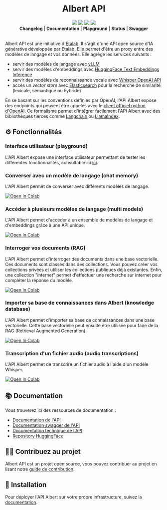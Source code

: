 <div id="toc"><ul align="center" style="list-style: none">
<summary><h1>Albert API</h1></summary>

![](https://img.shields.io/badge/version-alpha-yellow) ![](https://img.shields.io/badge/Python-3.12-green) ![](https://img.shields.io/badge/vLLM-v0.6.3.post1-blue) ![](https://img.shields.io/badge/HuggingFace%20Text%20Embeddings%20Inference-1.5-red)<br>
<a href="https://github.com/etalab-ia/albert-api/blob/main/CHANGELOG.md"><b>Changelog</b></a> | <a href="https://albert.api.etalab.gouv.fr/documentation"><b>Documentation</b></a> | <a href="https://albert.api.etalab.gouv.fr/playground"><b>Playground</b></a> | <a href="https://albert.api.etalab.gouv.fr/status"><b>Status</b></a> | <a href="https://albert.api.etalab.gouv.fr/swagger"><b>Swagger</b></a> <br><br>
</ul></div>

Albert API est une initiative d'[Etalab](https://www.etalab.gouv.fr/). Il s'agit d'une API open source d'IA générative développée par Etalab. Elle permet d'être un proxy entre des modèles de langage et vos données. Elle agrège les services suivants :
- servir des modèles de langage avec [vLLM](https://github.com/vllm-project/vllm)
- servir des modèles d'embeddings avec [HuggingFace Text Embeddings Inference](https://github.com/huggingface/text-embeddings-inference)
- servir des modèles de reconnaissance vocale avec [Whisper OpenAI API](https://github.com/etalab-ia/whisper-openai-api)
- accès un *vector store* avec [Elasticsearch](https://www.elastic.co/fr/products/elasticsearch) pour la recherche de similarité (lexicale, sémantique ou hybride)

En se basant sur les conventions définies par OpenAI, l'API Albert expose des endpoints qui peuvent être appelés avec le [client officiel python d'OpenAI](https://github.com/openai/openai-python/tree/main). Ce formalisme permet d'intégrer facilement l'API Albert avec des bibliothèques tierces comme [Langchain](https://www.langchain.com/) ou [LlamaIndex](https://www.llamaindex.ai/).

## ⚙️ Fonctionnalités

### Interface utilisateur (playground)

L'API Albert expose une interface utilisateur permettant de tester les différentes fonctionnalités, consultable ici [ici](https://albert.api.etalab.gouv.fr/playground).

### Converser avec un modèle de langage (chat memory)

L'API Albert permet de converser avec différents modèles de langage.

<a target="_blank" href="https://colab.research.google.com/github/etalab-ia/albert-api/blob/main/docs/tutorials/chat_completions.ipynb">
  <img src="https://colab.research.google.com/assets/colab-badge.svg" alt="Open In Colab"/>
</a>

### Accéder à plusieurs modèles de langage (multi models)

L'API Albert permet d'accéder à un ensemble de modèles de langage et d'embeddings grâce à une API unique.

<a target="_blank" href="https://colab.research.google.com/github/etalab-ia/albert-api/blob/main/docs/tutorials/models.ipynb">
  <img src="https://colab.research.google.com/assets/colab-badge.svg" alt="Open In Colab"/>
</a>

### Interroger vos documents (RAG)

L'API Albert permet d'interroger des documents dans une base vectorielle. Ces documents sont classés dans des collections. Vous pouvez créer vos collections privées et utiliser les collections publiques déjà existantes. Enfin, une collection "internet" permet d'effectuer une recherche sur internet pour compléter la réponse du modèle.

<a target="_blank" href="https://colab.research.google.com/github/etalab-ia/albert-api/blob/main/docs/tutorials/retrieval_augmented_generation.ipynb">
  <img src="https://colab.research.google.com/assets/colab-badge.svg" alt="Open In Colab"/>
</a>

### Importer sa base de connaissances dans Albert (knowledge database)

L'API Albert permet d'importer sa base de connaissances dans une base vectorielle. Cette base vectorielle peut ensuite être utilisée pour faire de la RAG (Retrieval Augmented Generation).

<a target="_blank" href="https://colab.research.google.com/github/etalab-ia/albert-api/blob/main/docs/tutorials/import_knowledge_database.ipynb">
  <img src="https://colab.research.google.com/assets/colab-badge.svg" alt="Open In Colab"/>
</a>

### Transcription d'un fichier audio (audio transcriptions)

L'API Albert permet de transcrire un fichier audio à l'aide d'un modèle Whisper.

<a target="_blank" href="https://colab.research.google.com/github/etalab-ia/albert-api/blob/main/docs/tutorials/audio_transcriptions.ipynb">
  <img src="https://colab.research.google.com/assets/colab-badge.svg" alt="Open In Colab"/>
</a>

## 📚 Documentation

Vous trouverez ici des ressources de documentation : 
- [Documentation de l'API](https://albert.api.etalab.gouv.fr/documentation)
- [Documentation swagger de l'API](https://albert.api.etalab.gouv.fr/swagger)
- [Documentation technique de l'API](./docs)
- [Repository HuggingFace](https://huggingface.co/AgentPublic)

## 🧑‍💻 Contribuez au projet

Albert API est un projet open source, vous pouvez contribuer au projet en lisant notre [guide de contribution](./CONTRIBUTING.md).

## 🚀 Installation

Pour déployer l'API Albert sur votre propre infrastructure, suivez la [documentation](./docs/deployment.md).
